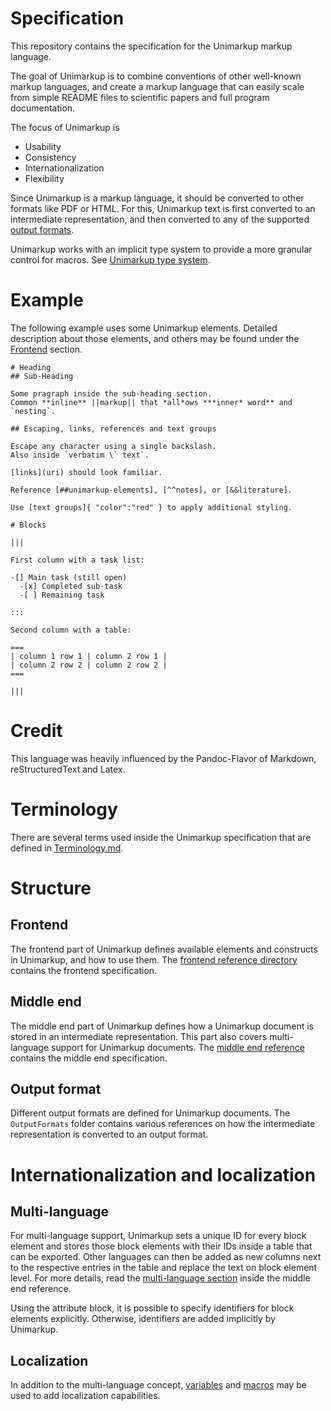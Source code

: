 # Specification

This repository contains the specification for the Unimarkup markup language.

The goal of Unimarkup is to combine conventions of other well-known markup languages, and create a markup language that can easily scale from simple README files to scientific papers and full program documentation.

The focus of Unimarkup is

- Usability
- Consistency
- Internationalization
- Flexibility

Since Unimarkup is a markup language, it should be converted to other formats like PDF or HTML. For this, Unimarkup text is first converted to an intermediate representation, and then converted to any of the supported [output formats](Unimarkup_Language_ReferenceManual.md).

Unimarkup works with an implicit type system to provide a more granular control for macros.
See [Unimarkup type system](TypeSystem.md).

# Example

The following example uses some Unimarkup elements.
Detailed description about those elements, and others may be found under the [Frontend](Frontend/) section. 

```
# Heading
## Sub-Heading

Some pragraph inside the sub-heading section.
Common **inline** ||markup|| that *all*ows ***inner* word** and `nesting`. 

## Escaping, links, references and text groups

Escape any character using a single backslash.
Also inside `verbatim \` text`.

[links](uri) should look familiar.

Reference [##unimarkup-elements], [^^notes], or [&&literature].

Use [text groups]{ "color":"red" } to apply additional styling.

# Blocks

|||

First column with a task list:

-[] Main task (still open)
  -[x] Completed sub-task
  -[ ] Remaining task

:::

Second column with a table:

===
| column 1 row 1 | column 2 row 1 |
| column 2 row 2 | column 2 row 2 |
===

|||
```

# Credit

This language was heavily influenced by the Pandoc-Flavor of Markdown, reStructuredText and Latex.

# Terminology

There are several terms used inside the Unimarkup specification that are defined in [Terminology.md](Terminology.md).

# Structure 
## Frontend

The frontend part of Unimarkup defines available elements and constructs in Unimarkup, and how to use them.
The [frontend reference directory](Frontend/README.md) contains the frontend specification.

## Middle end

The middle end part of Unimarkup defines how a Unimarkup document is stored in an intermediate representation.
This part also covers multi-language support for Unimarkup documents.
The [middle end reference](Middleend_Reference.md) contains the middle end specification.

## Output format

Different output formats are defined for Unimarkup documents.
The `OutputFormats` folder contains various references on how the intermediate representation is converted to an output format.

# Internationalization and localization
## Multi-language

For multi-language support, Unimarkup sets a unique ID for every block element and stores those block elements with their IDs inside a table that can be exported.
Other languages can then be added as new columns next to the respective entries in the table and replace the text on block element level.
For more details, read the [multi-language section](Middleend_Reference.md#multi-language) inside the middle end reference.

Using the attribute block, it is possible to specify identifiers for block elements explicitly. Otherwise, identifiers are added implicitly by Unimarkup.

## Localization

In addition to the multi-language concept, [variables](Frontend/Variables.md) and [macros](Frontend/Macros.md)
may be used to add localization capabilities.
